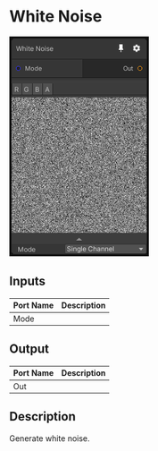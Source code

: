 # White Noise
![Mixture.WhiteNoise](../../images/Mixture.WhiteNoise.png)
## Inputs
Port Name | Description
--- | ---
Mode | 

## Output
Port Name | Description
--- | ---
Out | 

## Description
Generate white noise.

